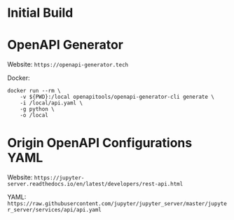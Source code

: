 # Initial Build

# OpenAPI Generator

Website: `https://openapi-generator.tech`

Docker: 
```
docker run --rm \
    -v ${PWD}:/local openapitools/openapi-generator-cli generate \
    -i /local/api.yaml \
    -g python \
    -o /local
```

# Origin OpenAPI Configurations YAML

Website: `https://jupyter-server.readthedocs.io/en/latest/developers/rest-api.html`

YAML: `https://raw.githubusercontent.com/jupyter/jupyter_server/master/jupyter_server/services/api/api.yaml`
